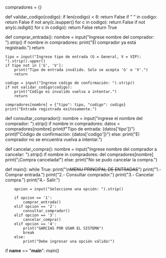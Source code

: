 compradores = {}

def validar_codigo(codigo):
    if len(codigo) < 6:
        return False
    if " " in codigo:
        return False
    if not any(c.isupper() for c in codigo):
        return False
    if not any(c.isdigit() for c in codigo):
        return False
    return True

def comprar_entrada():
    nombre = input("Ingrese nombre del comprador: ").strip()
    if nombre in compradores:
        print("El comprador ya está registrado.")
        return

    tipo = input("Ingrese tipo de entrada (G = General, V = VIP): ").strip().upper()
    if tipo not in ['G', 'V']:
        print("Tipo de entrada inválido. Solo se acepta 'G' o 'V'.")
        return

    codigo = input("Ingrese código de confirmación: ").strip()
    if not validar_codigo(codigo):
        print("Código es invalido vuelva a intentar.")
        return

    compradores[nombre] = {"tipo": tipo, "codigo": codigo}
    print("Entrada registrada exitosamente.")

def consultar_comprador():
    nombre = input("ingrese el nombre del comprador: ").strip()
    if nombre in compradores:
        datos = compradores[nombre]
        print(f"Tipo de entrada: {datos['tipo']}")
        print(f"Código de confirmación: {datos['codigo']}")
    else:
        print("El comprador no se encuentra vuelva a intentar.")

def cancelar_compra():
    nombre = input("Ingrese nombre del comprador a cancelar: ").strip()
    if nombre in compradores:
        del compradores[nombre]
        print("¡Compra cancelada!")
    else:
        print("No se pudo cancelar la compra.")


def main():
    while True:
        print("\n~~MENU PRINCIPAL DE ENTRADAS~~")
        print("1.- Comprar entrada.")
        print("2.- Consultar comprador.")
        print("3.- Cancelar compra.")
        print("4.- Salir.")
        
        opcion = input("Seleccione una opción: ").strip()
        
        if opcion == '1':
            comprar_entrada()
        elif opcion == '2':
            consultar_comprador()
        elif opcion == '3':
            cancelar_compra()
        elif opcion == '4':
            print("GARCIAS POR USAR EL SISTEMA")
            break
        else:
            print("Debe ingresar una opción válida!")


if __name__ == "__main__":
    main()
